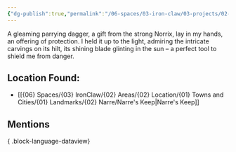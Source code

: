 ```yaml
---
{"dg-publish":true,"permalink":"/06-spaces/03-iron-claw/03-projects/02-item/01-inventory/main-gauche/","title":"Main Gauche"}
---
```


<!--A parrying dagger. A gift from Norrix to better protect myself.-->

A gleaming parrying dagger, a gift from the strong Norrix, lay in my hands, an offering of protection. I held it up to the light, admiring the intricate carvings on its hilt, its shining blade glinting in the sun – a perfect tool to shield me from danger.

## Location Found:

- [[{06} Spaces/{03} IronClaw/{02} Areas/{02} Location/{01} Towns and Cities/{01} Landmarks/{02} Narre/Narre's Keep\|Narre's Keep]]

## Mentions


{ .block-language-dataview}
